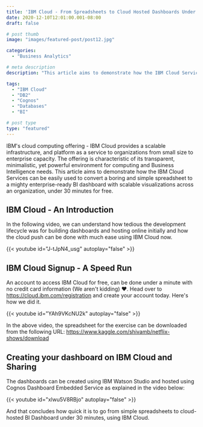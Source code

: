 ```yaml
---
title: 'IBM Cloud - From Spreadsheets to Cloud Hosted Dashboards Under 30 Minutes'
date: 2020-12-10T12:01:00.001-08:00
draft: false

# post thumb
image: "images/featured-post/post12.jpg"

categories:
  - "Business Analytics"

# meta description
description: "This article aims to demonstrate how the IBM Cloud Services can be easily used to convert a boring and simple spreadsheet to a mighty enterprise-ready BI dashboard with scalable visualizations across an organization, under 30 minutes for free."

tags:
  - "IBM Cloud"
  - "DB2"
  - "Cognos"
  - "Databases"
  - "BI"

# post type
type: "featured"
---
```


IBM's cloud computing offering - IBM Cloud provides a scalable infrastructure, and platform as a service to organizations from small size to enterprise capacity. The offering is characteristic of its transparent, minimalistic, yet powerful environment for computing and Business Intelligence needs. This article aims to demonstrate how the IBM Cloud Services can be easily used to convert a boring and simple spreadsheet to a mighty enterprise-ready BI dashboard with scalable visualizations across an organization, under 30 minutes for free.

## IBM Cloud - An Introduction

In the following video, we can understand how tedious the development lifecycle was for building dashboards and hosting online initially and how the cloud push can be done with much ease using IBM Cloud now.

{{< youtube id="J-tJpN4_usg" autoplay="false" >}}

## IBM Cloud Signup - A Speed Run

An account to access IBM Cloud for free, can be done under a minute with no credit card information (We aren't kidding) :heart:. Head over to https://cloud.ibm.com/registration and create your account today. Here's how we did it.

{{< youtube id="YAh9VKcNU2k" autoplay="false" >}}

In the above video, the spreadsheet for the exercise can be downloaded from the following URL: https://www.kaggle.com/shivamb/netflix-shows/download

## Creating your dashboard on IBM Cloud and Sharing

The dashboards can be created using IBM Watson Studio and hosted using Cognos Dashboard Embedded Service as explained in the video below:

{{< youtube id="xlwu5V8RBjo" autoplay="false" >}}

And that concludes how quick it is to go from simple spreadsheets to cloud-hosted BI Dashboard under 30 minutes, using IBM Cloud.